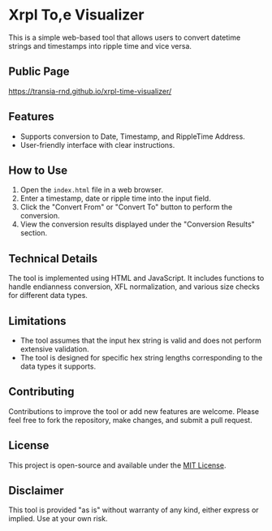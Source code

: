 # Xrpl To,e Visualizer

This is a simple web-based tool that allows users to convert datetime strings and timestamps into ripple time and vice versa.

## Public Page

https://transia-rnd.github.io/xrpl-time-visualizer/

## Features

- Supports conversion to Date, Timestamp, and RippleTime Address.
- User-friendly interface with clear instructions.

## How to Use

1. Open the `index.html` file in a web browser.
2. Enter a timestamp, date or ripple time into the input field.
3. Click the "Convert From" or "Convert To" button to perform the conversion.
4. View the conversion results displayed under the "Conversion Results" section.

## Technical Details

The tool is implemented using HTML and JavaScript. It includes functions to handle endianness conversion, XFL normalization, and various size checks for different data types.

## Limitations

- The tool assumes that the input hex string is valid and does not perform extensive validation.
- The tool is designed for specific hex string lengths corresponding to the data types it supports.

## Contributing

Contributions to improve the tool or add new features are welcome. Please feel free to fork the repository, make changes, and submit a pull request.

## License

This project is open-source and available under the [MIT License](LICENSE).

## Disclaimer

This tool is provided "as is" without warranty of any kind, either express or implied. Use at your own risk.